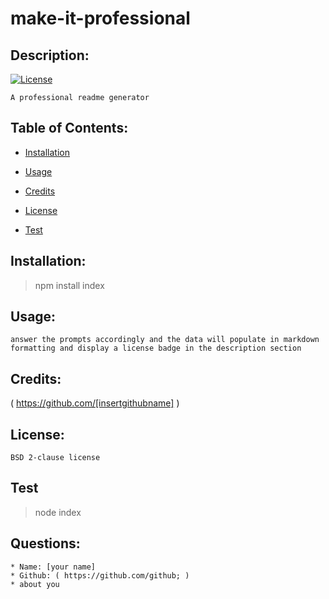 # make-it-professional
## Description:

  [![License](https://img.shields.io/badge/License-BSD%202--Clause-orange.svg)](https://opensource.org/licenses/BSD-2-Clause)
  
    A professional readme generator 

  ## Table of Contents:
  
  * [Installation](#Installation)
    
  
  * [Usage](#Usage)
    
  
  * [Credits](#Credits)
    
  
  * [License](#License)
    
  
  * [Test](#Test)
    
  

  ## Installation:
  > npm install index

  ## Usage:
    answer the prompts accordingly and the data will populate in markdown formatting and display a license badge in the description section

  ## Credits:
  ( https://github.com/[insertgithubname] )

  ## License:
    BSD 2-clause license

  ## Test
  > node index

  ## Questions: 
    * Name: [your name]
    * Github: ( https://github.com/github; )
    * about you

  